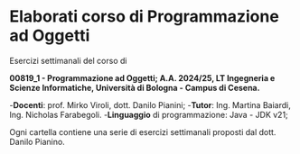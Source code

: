 # Elaborati corso di Programmazione ad Oggetti
Esercizi settimanali del corso di

**00819_1 - Programmazione ad Oggetti; A.A. 2024/25, LT Ingegneria e Scienze Informatiche, Università di Bologna - Campus di Cesena.**

-**Docenti**: prof. Mirko Viroli, dott. Danilo Pianini;
-**Tutor**: Ing. Martina Baiardi, Ing. Nicholas Farabegoli.
-**Linguaggio** di programmazione: Java - JDK v21;

Ogni cartella contiene una serie di esercizi settimanali proposti dal dott. Danilo Pianino.
